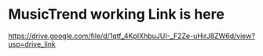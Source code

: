 # MusicTrend   working Link is here
https://drive.google.com/file/d/1qtf_4KpIXhbuJUI-_F2Ze-uHirJ8ZW6d/view?usp=drive_link
